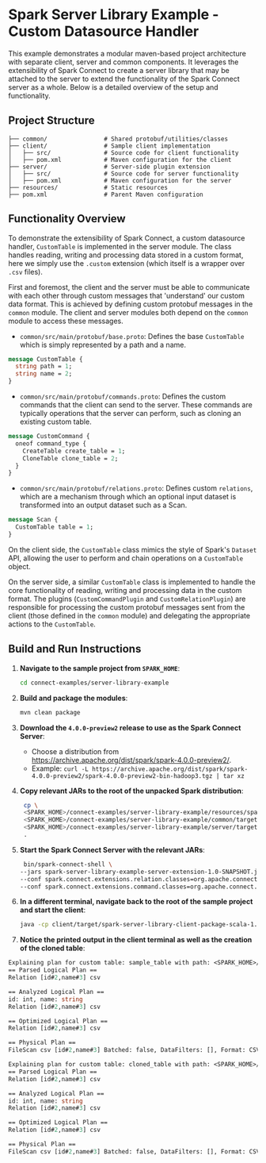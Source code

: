 # Spark Server Library Example - Custom Datasource Handler

This example demonstrates a modular maven-based project architecture with separate client, server 
and common components. It leverages the extensibility of Spark Connect to create a server library 
that may be attached to the server to extend the functionality of the Spark Connect server as a whole. Below is a detailed overview of the setup and functionality.

## Project Structure

```
├── common/                # Shared protobuf/utilities/classes
├── client/                # Sample client implementation 
│   ├── src/               # Source code for client functionality
│   ├── pom.xml            # Maven configuration for the client
├── server/                # Server-side plugin extension
│   ├── src/               # Source code for server functionality
│   ├── pom.xml            # Maven configuration for the server
├── resources/             # Static resources
├── pom.xml                # Parent Maven configuration
```

## Functionality Overview

To demonstrate the extensibility of Spark Connect, a custom datasource handler, `CustomTable` is 
implemented in the server module. The class handles reading, writing and processing data stored in
a custom format, here we simply use the `.custom` extension (which itself is a wrapper over `.csv`
files).

First and foremost, the client and the server must be able to communicate with each other through
custom messages that 'understand' our custom data format. This is achieved by defining custom
protobuf messages in the `common` module. The client and server modules both depend on the `common`
module to access these messages.
- `common/src/main/protobuf/base.proto`: Defines the base `CustomTable` which is simply represented
by a path and a name.
```protobuf
message CustomTable {
  string path = 1;
  string name = 2;
}
```
- `common/src/main/protobuf/commands.proto`: Defines the custom commands that the client can send
to the server. These commands are typically operations that the server can perform, such as cloning
an existing custom table.
```protobuf
message CustomCommand {
  oneof command_type {
    CreateTable create_table = 1;
    CloneTable clone_table = 2;
  }
}
```
- `common/src/main/protobuf/relations.proto`: Defines custom `relations`, which are a mechanism through which an optional input dataset is transformed into an
  output dataset such as a Scan.
```protobuf
message Scan {
  CustomTable table = 1;
}
```

On the client side, the `CustomTable` class mimics the style of Spark's `Dataset` API, allowing the
user to perform and chain operations on a `CustomTable` object.

On the server side, a similar `CustomTable` class is implemented to handle the core functionality of
reading, writing and processing data in the custom format. The plugins (`CustomCommandPlugin` and
`CustomRelationPlugin`) are responsible for processing the custom protobuf messages sent from the client
(those defined in the `common` module) and delegating the appropriate actions to the `CustomTable`.



## Build and Run Instructions

1. **Navigate to the sample project from `SPARK_HOME`**:
   ```bash
   cd connect-examples/server-library-example
   ```

2. **Build and package the modules**:
   ```bash
   mvn clean package
   ```

3. **Download the `4.0.0-preview2` release to use as the Spark Connect Server**:
   - Choose a distribution from https://archive.apache.org/dist/spark/spark-4.0.0-preview2/.
   - Example: `curl -L https://archive.apache.org/dist/spark/spark-4.0.0-preview2/spark-4.0.0-preview2-bin-hadoop3.tgz | tar xz`

4. **Copy relevant JARs to the root of the unpacked Spark distribution**:
   ```bash
    cp \
    <SPARK_HOME>/connect-examples/server-library-example/resources/spark-daria_2.13-1.2.3.jar \
    <SPARK_HOME>/connect-examples/server-library-example/common/target/spark-server-library-example-common-1.0-SNAPSHOT.jar \
    <SPARK_HOME>/connect-examples/server-library-example/server/target/spark-server-library-example-server-extension-1.0-SNAPSHOT.jar \
    .
   ```
5. **Start the Spark Connect Server with the relevant JARs**:
   ```bash
    bin/spark-connect-shell \
   --jars spark-server-library-example-server-extension-1.0-SNAPSHOT.jar,spark-server-library-example-common-1.0-SNAPSHOT.jar,spark-daria_2.13-1.2.3.jar \
   --conf spark.connect.extensions.relation.classes=org.apache.connect.examples.serverlibrary.CustomRelationPlugin \
   --conf spark.connect.extensions.command.classes=org.apache.connect.examples.serverlibrary.CustomCommandPlugin
   ```
6. **In a different terminal, navigate back to the root of the sample project and start the client**:
   ```bash
   java -cp client/target/spark-server-library-client-package-scala-1.0-SNAPSHOT.jar org.apache.connect.examples.serverlibrary.Main
   ```
7. **Notice the printed output in the client terminal as well as the creation of the cloned table**:
```protobuf
Explaining plan for custom table: sample_table with path: <SPARK_HOME>/spark/connect-examples/server-library-example/client/../resources/dummy_data.custom
== Parsed Logical Plan ==
Relation [id#2,name#3] csv

== Analyzed Logical Plan ==
id: int, name: string
Relation [id#2,name#3] csv

== Optimized Logical Plan ==
Relation [id#2,name#3] csv

== Physical Plan ==
FileScan csv [id#2,name#3] Batched: false, DataFilters: [], Format: CSV, Location: InMemoryFileIndex(1 paths)[file:/Users/venkata.gudesa/spark/connect-examples/server-library-example/resou..., PartitionFilters: [], PushedFilters: [], ReadSchema: struct<id:int,name:string>

Explaining plan for custom table: cloned_table with path: <SPARK_HOME>/connect-examples/server-library-example/client/../resources/cloned_data.custom
== Parsed Logical Plan ==
Relation [id#2,name#3] csv

== Analyzed Logical Plan ==
id: int, name: string
Relation [id#2,name#3] csv

== Optimized Logical Plan ==
Relation [id#2,name#3] csv

== Physical Plan ==
FileScan csv [id#2,name#3] Batched: false, DataFilters: [], Format: CSV, Location: InMemoryFileIndex(1 paths)[file:/Users/venkata.gudesa/spark/connect-examples/server-library-example/resou..., PartitionFilters: [], PushedFilters: [], ReadSchema: struct<id:int,name:string>
```